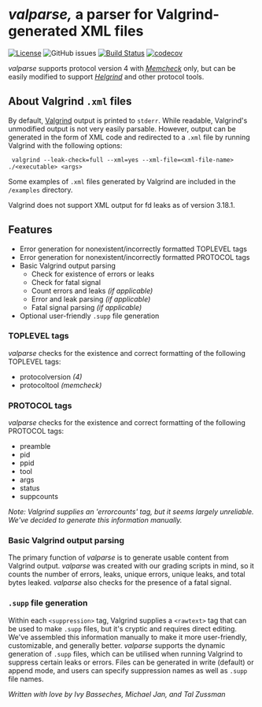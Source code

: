 # *valparse,* a parser for Valgrind-generated XML files

[![License](https://img.shields.io/github/license/tzussman/valparse)](https://github.com/tzussman/valparse)
![GitHub issues](https://img.shields.io/github/issues/tzussman/valparse)
[![Build Status](https://github.com/tzussman/valparse/workflows/Build%20Status/badge.svg?branch=main)](https://github.com/tzussman/valparse/actions?query=workflow%3A%22Build+Status%22)
[![codecov](https://codecov.io/gh/tzussman/valparse/branch/main/graph/badge.svg)](https://codecov.io/gh/tzussman/valparse)

*valparse* supports protocol version 4 with [*Memcheck*][memcheck] only, but can be easily modified to support [*Helgrind*][helgrind] and other protocol tools.

[memcheck]: https://valgrind.org/docs/manual/mc-manual.html
[helgrind]: https://valgrind.org/docs/manual/hg-manual.html

## About Valgrind `.xml` files
By default, [Valgrind][valgrind] output is printed to `stderr`. While readable, Valgrind's unmodified output is not very easily parsable. However, output can be generated in the form of XML code and redirected to a `.xml` file by running Valgrind with the following options:

[valgrind]: https://valgrind.org/

```
 valgrind --leak-check=full --xml=yes --xml-file=<xml-file-name> ./<executable> <args>
```
Some examples of `.xml` files generated by Valgrind are included in the `/examples` directory.

Valgrind does not support XML output for fd leaks as of version 3.18.1.

## Features
- Error generation for nonexistent/incorrectly formatted TOPLEVEL tags
- Error generation for nonexistent/incorrectly formatted PROTOCOL tags
- Basic Valgrind output parsing
  - Check for existence of errors or leaks
  - Check for fatal signal
  - Count errors and leaks *(if applicable)*
  - Error and leak parsing *(if applicable)*
  - Fatal signal parsing *(if applicable)*
- Optional user-friendly `.supp` file generation

### TOPLEVEL tags
*valparse* checks for the existence and correct formatting of the following TOPLEVEL tags:
- protocolversion *(4)*
- protocoltool *(memcheck)*

### PROTOCOL tags
*valparse* checks for the existence and correct formatting of the following PROTOCOL tags:
- preamble
- pid
- ppid
- tool
- args
- status
- suppcounts

*Note: Valgrind supplies an 'errorcounts' tag, but it seems largely unreliable. We've decided to generate this information manually.*

### Basic Valgrind output parsing
The primary function of *valparse* is to generate usable content from Valgrind output. *valparse* was created with our grading scripts in mind, so it counts the number of errors, leaks, unique errors, unique leaks, and total bytes leaked. *valparse* also checks for the presence of a fatal signal.

### `.supp` file generation

Within each `<suppression>` tag, Valgrind supplies a `<rawtext>` tag that can be used to make `.supp` files, but it's cryptic and requires direct editing. We've assembled this information manually to make it more user-friendly, customizable, and generally better. *valparse* supports the dynamic generation of `.supp` files, which can be utilised when running Valgrind to suppress certain leaks or errors. Files can be generated in write (default) or append mode, and users can specify suppression names as well as `.supp` file names.

*Written with love by Ivy Basseches, Michael Jan, and Tal Zussman*
